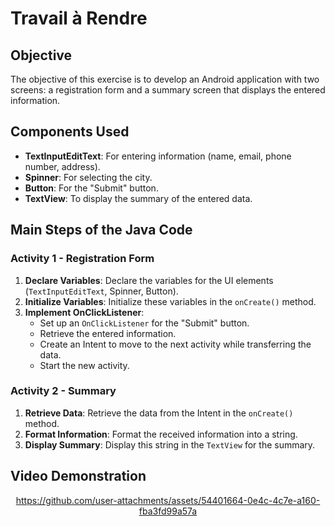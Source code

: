 # Travail à Rendre

## Objective
The objective of this exercise is to develop an Android application with two screens: a registration form and a summary screen that displays the entered information.

## Components Used
- **TextInputEditText**: For entering information (name, email, phone number, address).
- **Spinner**: For selecting the city.
- **Button**: For the "Submit" button.
- **TextView**: To display the summary of the entered data.

## Main Steps of the Java Code

### Activity 1 - Registration Form
1. **Declare Variables**: Declare the variables for the UI elements (`TextInputEditText`, Spinner, Button).
2. **Initialize Variables**: Initialize these variables in the `onCreate()` method.
3. **Implement OnClickListener**: 
   - Set up an `OnClickListener` for the "Submit" button.
   - Retrieve the entered information.
   - Create an Intent to move to the next activity while transferring the data.
   - Start the new activity.

### Activity 2 - Summary
1. **Retrieve Data**: Retrieve the data from the Intent in the `onCreate()` method.
2. **Format Information**: Format the received information into a string.
3. **Display Summary**: Display this string in the `TextView` for the summary.

## Video Demonstration
<div align="center">

   
https://github.com/user-attachments/assets/54401664-0e4c-4c7e-a160-fba3fd99a57a

</div>
